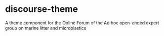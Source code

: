 # discourse-theme

A theme component for the Online Forum of the Ad hoc open-ended expert group on marine litter and microplastics
